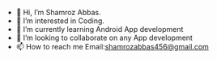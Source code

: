 - 👋 Hi, I’m Shamroz Abbas.
- 👀 I’m interested in Coding.
- 🌱 I’m currently learning Android App development
- 💞️ I’m looking to collaborate on any App development
- 📫 How to reach me Email:shamrozabbas456@gmail.com
